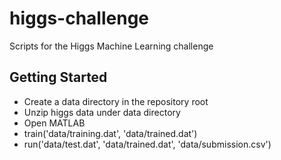 higgs-challenge
===============

Scripts for the Higgs Machine Learning challenge

Getting Started
----------------

* Create a data directory in the repository root
* Unzip higgs data under data directory
* Open MATLAB
* train('data/training.dat', 'data/trained.dat')
* run('data/test.dat', 'data/trained.dat', 'data/submission.csv')

